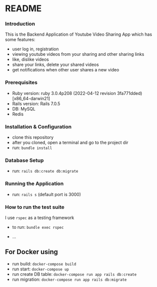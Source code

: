 # README

### Introduction
This is the Backend Application of Youtube Video Sharing App which has some features:
- user log in, registration
- viewing youtube videos from your sharing and other sharing links
- like, dislike videos
- share your links, delete your shared videos
- get notifications when other user shares a new video

### Prerequisites

- Ruby version: ruby 3.0.4p208 (2022-04-12 revision 3fa771dded) [x86_64-darwin21]
- Rails version: Rails 7.0.5
- DB: MySQL
- Redis

### Installation & Configuration

- clone this repository
- after you cloned, open a terminal and go to the project dir
- run: `bundle install`


### Database Setup
- run: `rails db:create db:migrate`

### Running the Application

- run: `rails s` (default port is 3000)

### How to run the test suite
I use `rspec` as a testing framework
- to run: `bundle exec rspec`

* ...

## For Docker using
- run build: `docker-compose build`
- run start: `docker-compose up`
- run create DB table: `docker-compose run app rails db:create`
- run migration: `docker-compose run app rails db:migrate`
